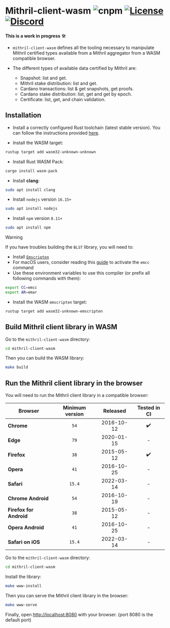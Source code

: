 # Mithril-client-wasm ![cnpm](https://img.shields.io/npm/v/@mithril-dev/mithril-client-wasm.svg) [![License](https://img.shields.io/badge/license-Apache%202.0-blue?style=flat-square)](LICENSE-APACHE) [![Discord](https://img.shields.io/discord/500028886025895936.svg?logo=discord&style=flat-square)](https://discord.gg/5kaErDKDRq)

**This is a work in progress** 🛠

- `mithril-client-wasm` defines all the tooling necessary to manipulate Mithril certified types available from a Mithril aggregator from a WASM compatible browser.

- The different types of available data certified by Mithril are:
  - Snapshot: list and get.
  - Mithril stake distribution: list and get.
  - Cardano transactions: list & get snapshots, get proofs.
  - Cardano stake distribution: list, get and get by epoch.
  - Certificate: list, get, and chain validation.

## Installation

- Install a correctly configured Rust toolchain (latest stable version). You can follow the instructions provided [here](https://www.rust-lang.org/learn/get-started).

- Install the WASM target:

```bash
rustup target add wasm32-unknown-unknown
```

- Install Rust WASM Pack:

```bash
cargo install wasm-pack
```

- Install **clang**:

```bash
sudo apt install clang
```

- Install `nodejs` version `16.15+`

```bash
sudo apt install nodejs
```

- Install `npm` version `8.11+`

```bash
sudo apt install npm
```

> [!WARNING]
> If you have troubles building the `BLST` library, you will need to:
>
> - Install [`Emscripten`](https://emscripten.org/docs/getting_started/downloads.html)
> - For macOS users, consider reading this [guide](https://github.com/emscripten-core/emscripten/issues/5696) to activate the `emcc` command
> - Use these environment variables to use this compiler (or prefix all following commands with them):
>
> ```bash
> export CC=emcc
> export AR=emar
> ```
>
> - Install the WASM `emscripten` target:
>
> ```bash
> rustup target add wasm32-unknown-emscripten
> ```

## Build Mithril client library in WASM

Go to the `mithril-client-wasm` directory:

```bash
cd mithril-client-wasm
```

Then you can build the WASM library:

```bash
make build
```

## Run the Mithril client library in the browser

You will need to run the Mithril client library in a compatible browser:

| Browser                 | Minimum version |  Released  |    Tested in CI    |
| ----------------------- | :-------------: | :--------: | :----------------: |
| **Chrome**              |      `54`       | 2016-10-12 | :heavy_check_mark: |
| **Edge**                |      `79`       | 2020-01-15 |         -          |
| **Firefox**             |      `38`       | 2015-05-12 | :heavy_check_mark: |
| **Opera**               |      `41`       | 2016-10-25 |         -          |
| **Safari**              |     `15.4`      | 2022-03-14 |         -          |
| **Chrome Android**      |      `54`       | 2016-10-19 |         -          |
| **Firefox for Android** |      `38`       | 2015-05-12 |         -          |
| **Opera Android**       |      `41`       | 2016-10-25 |         -          |
| **Safari on iOS**       |     `15.4`      | 2022-03-14 |         -          |

Go to the `mithril-client-wasm` directory:

```bash
cd mithril-client-wasm
```

Install the library:

```bash
make www-install
```

Then you can serve the Mithril client library in the browser:

```bash
make www-serve
```

Finally, open [http://localhost:8080](http://localhost:8080) with your browser. (port 8080 is the default port)
